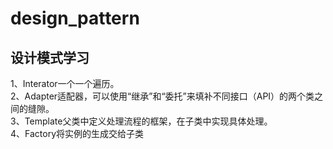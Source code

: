 # design_pattern
## 设计模式学习
1、Interator一个一个遍历。  
2、Adapter适配器，可以使用“继承”和“委托”来填补不同接口（API）的两个类之间的缝隙。  
3、Template父类中定义处理流程的框架，在子类中实现具体处理。  
4、Factory将实例的生成交给子类  
